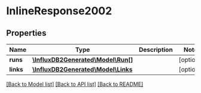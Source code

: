 # InlineResponse2002

## Properties
Name | Type | Description | Notes
------------ | ------------- | ------------- | -------------
**runs** | [**\InfluxDB2Generated\Model\Run[]**](Run.md) |  | [optional] 
**links** | [**\InfluxDB2Generated\Model\Links**](Links.md) |  | [optional] 

[[Back to Model list]](../README.md#documentation-for-models) [[Back to API list]](../README.md#documentation-for-api-endpoints) [[Back to README]](../README.md)


